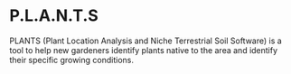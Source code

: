 # P.L.A.N.T.S
PLANTS (Plant Location Analysis and Niche Terrestrial Soil Software) is a tool to help new gardeners identify plants native to the area and identify their specific growing conditions.
